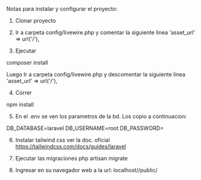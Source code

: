 Notas para instalar y configurar el proyecto:

1) Clonar proyecto

2) Ir a carpeta config/livewire.php y comentar la siguiente linea
'asset_url' => url('/'),

3) Ejecutar 

composer install

Luego Ir a carpeta config/livewire.php y descomentar la siguiente linea
'asset_url' => url('/'),

4) Correr 

npm install

5) En el .env se ven los parametros de la bd. Los copio a continuacion:

DB_DATABASE=laravel
DB_USERNAME=root
DB_PASSWORD=

6) Instalar tailwind css ver la doc. oficial 
https://tailwindcss.com/docs/guides/laravel

7) Ejecutar las migraciones
php artisan migrate

8) Ingresar en su navegador web a la url: 
localhost/<nombre-proy>/public/

